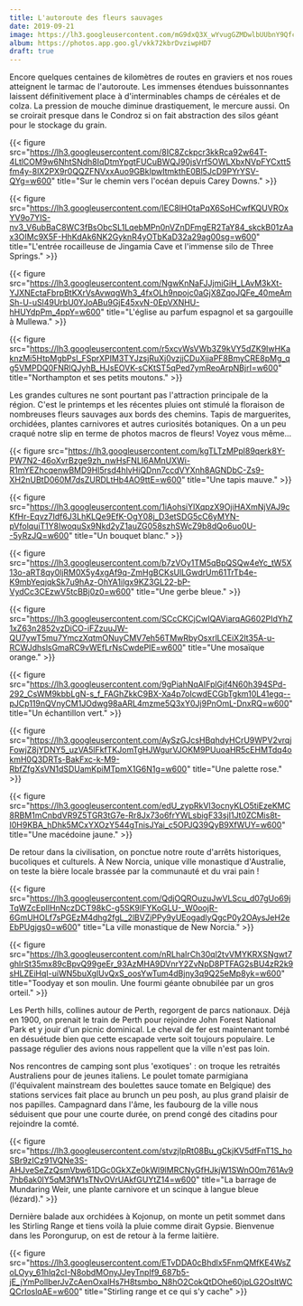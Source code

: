 ```yaml
---
title: L'autoroute des fleurs sauvages
date: 2019-09-21
image: https://lh3.googleusercontent.com/mG9dxQ3X_wYvugGZMDwlbUUbnY9QfcG0tEp1yrtuxSxhsOlv1ZBRE-O398OFJ9e1xtL4x0yyL7G5Cl7hzpEuC8mL9HvRz0p9LR7VCptB9PynjX5nnI_uzQ6kqqN7IOMTYvlBmjY-xWY=w600
album: https://photos.app.goo.gl/vkk72kbrDvziwpHD7
draft: true
---
```


Encore quelques centaines de kilomètres de routes en graviers et nos roues atteignent le tarmac de l'autoroute. Les immenses étendues buissonnantes laissent définitivement place à d'interminables champs de céréales et de colza. La pression de mouche diminue drastiquement, le mercure aussi. On se croirait presque dans le Condroz si on fait abstraction des silos géant pour le stockage du grain.

{{< figure src="https://lh3.googleusercontent.com/8IC8Zckpcr3kkRca92w64T-4LtlCOM9w6NhtSNdh8IqDtmYpgtFUCuBWQJ90jsVrf5OWLXbxNVpFYCxtt5fm4y-8lX2PX9r0QQZFNVxxAuo9GBkIpwItmkthE0Bl5JcD9PYrYSV-QYg=w600" title="Sur le chemin vers l'océan depuis Carey Downs." >}}

{{< figure src="https://lh3.googleusercontent.com/IEC8lHOtaPqX6SoHCwfKQUVROxYV9o7YIS-nv3_V6ubBaC8WC3fBsObcSL1LqebMPn0nVZnDFmgER2TaY84_skckB01zAax3OIMc9X5F-HhKdAk6NK2GyknR4yOTbKaD32a29ag00sg=w600" title="L'entrée rocailleuse de Jingamia Cave et l'immense silo de Three Springs." >}}

{{< figure src="https://lh3.googleusercontent.com/NgwKnNaFJJjmiGiH_LAvM3kXt-YJXNEctaFbrpBtKXrVsAvwqgWh3_4fxOLh9npojc0aGjX8ZqoJQFe_40meAmSh-U-uSl49UrbU0YJoABu9GjE45xvN-0EpVXNHU-hHUYdpPm_4ppY=w600" title="L'église au parfum espagnol et sa gargouille à Mullewa." >}}

{{< figure src="https://lh3.googleusercontent.com/r5xcvWsVWb3Z9kVY5dZK9IwHKaknzMi5HtpMgbPsl_FSprXPIM3TYJzsjRuXj0vzjjCDuXjjaPF8BmyCRE8pMg_qg5VMPDQ0FNRlQJyhB_HJsEOVK-sCKtST5qPed7ymReoArpNBjrI=w600" title="Northampton et ses petits moutons." >}}

Les grandes cultures ne sont pourtant pas l'attraction principale de la région. C'est le printemps et les récentes pluies ont stimulé la floraison de nombreuses fleurs sauvages aux bords des chemins. Tapis de marguerites, orchidées, plantes carnivores et autres curiosités botaniques. On a un peu craqué notre slip en terme de photos macros de fleurs! Voyez vous même...

{{< figure src="https://lh3.googleusercontent.com/kgTLTzMPpl89qerk8Y-PW7N2-46oXvrBzge9zh_nwHsFNLI6AMnUXWi-R1mYEZhcqenwBMD9Hl5rsd4hlvHiQDnn7ccdVYXnh8AGNDbC-Zs9-XH2nUBtD060M7dsZURDLtHb4AO9ttE=w600" title="Une tapis mauve." >}}

{{< figure src="https://lh3.googleusercontent.com/1iAohsiYlXqpzX9OjiHAXmNjVAJ9cKfHr-Eqvz7Idf6J3LhKLQe9EfK-OgY08j_D3etSDG5cC6yMYN-pVfolquiT1Y8IwoquSx9Nkd2yZ1auZG058szhSWcZ9b8dQo6uo0U--5yRzJQ=w600" title="Un bouquet blanc." >}}

{{< figure src="https://lh3.googleusercontent.com/b7zVOy1TM5qBpQSQw4eYc_tW5X13o-aRT8qy0ljRM0X5y4xgAf9q-ZmHgBCKsUlLGwdrUm61TrTb4e-K9mbYeqjqkSk7u9hAz-OhYA1ilgx9KZ3GL22-bP-VydCc3CEzwV5tcBBj0z0=w600" title="Une gerbe bleue." >}}

{{< figure src="https://lh3.googleusercontent.com/SCcCKCjCwIQAViarqAG602PIdYhZ1xZ63n2852vzDiCO-iFZzuuJW-QU7ywT5mu7YmczXqtmONuyCMV7eh56TMwRbyOsxrlLCEiX2lt35A-u-RCWJdhslsGmaRC9vWEfLrNsCwdePIE=w600" title="Une mosaïque orange." >}}

{{< figure src="https://lh3.googleusercontent.com/9gPiahNqAIFplGjf4N60h394SPd-292_CsWM9kbbLgN-s_f_FAGhZkkC9BX-Xa4p7oIcwdECGbTgkm10L41egq--pJCp119nQVnyCM1JOdwg98aARL4mzme5Q3xY0Jj9PnOmL-DnxRQ=w600" title="Un échantillon vert." >}}

{{< figure src="https://lh3.googleusercontent.com/AySzGJcsHBqhdyHCrU9WPV2vrqjFowjZ8jYDNY5_uzVA5lFkfTKJomTgHJWgurVJOKM9PUuoaHR5cEHMTdq4okmH0Q3DRTs-BakFxc-k-M9-RbfZfgXsVN1dSDUamKpiMTpmX1G6N1g=w600" title="Une palette rose." >}}

{{< figure src="https://lh3.googleusercontent.com/edU_zypRkVI3ocnyKLO5tiEzeKMC8RBM1mCnbdVR9Z5TGR3tG7e-Rr8Jx73o6frYWLsbigF33sjI1Jt0ZCMis8t-I0H9KBA_hDhk5MCxYXOzY544gTnisJYai_c5OPJQ39QyB9XfWUY=w600" title="Une macédoine jaune." >}}

De retour dans la civilisation, on ponctue notre route d'arrêts historiques, bucoliques et culturels. À New Norcia, unique ville monastique d'Australie, on teste la bière locale brassée par la communauté et du vrai pain ! 

{{< figure src="https://lh3.googleusercontent.com/QdjOQROuzuJwVLScu_d07gUo69jTqWZcEpIlHnNczDCT98kC-g5SK9IFYKoGLU-_W0oojR-6GmUHOLf7sPGEzM4dhg2fgL_2lBVZjPPy9yUEogadlyQgcP0y2OAysJeH2eEbPUgjgs0=w600" title="La ville monastique de New Norcia." >}}

{{< figure src="https://lh3.googleusercontent.com/nRLhaIrCh30ql2tvVMYKRXSNgwt7ghlrSt35mx89cBpvQ99geEr_93AzMHA9DVnrY2ZvNpD8PTFAG2sBU4zR2k9sHLZEiHqI-uiWN5buXglUvQxS_oosYwTum4dBjny3q9Q25eMp8yk=w600" title="Toodyay et son moulin. Une fourmi géante obnubilée par un gros orteil." >}}

Les Perth hills, collines autour de Perth, regorgent de parcs nationaux. Déjà en 1900, on prenait le train de Perth pour rejoindre John Forest National Park et y jouir d'un picnic dominical. Le cheval de fer est maintenant tombé en désuétude bien que cette escapade verte soit toujours populaire. Le passage régulier des avions nous rappellent que la ville n'est pas loin.

Nos rencontres de camping sont plus 'exotiques' : on troque les retraités Australiens pour de jeunes italiens. Le poulet tomate parmigiana (l'équivalent mainstream des boulettes sauce tomate en Belgique) des stations services fait place au brunch un peu posh, au plus grand plaisir de nos papilles. Campagnard dans l'âme, les faubourg de la ville nous séduisent que pour une courte durée, on prend congé des citadins pour rejoindre la comté.

{{< figure src="https://lh3.googleusercontent.com/stvzjIpRt08Bu_gCkjKV5dfFnT1S_hoSBr9zICz91VQNe3S-AHJveSeZzQsmVbw61DGc0GkXZe0kWl9lMRCNyGfHJkjW1SWnO0m761Av97hb6ak0lY5qM3fW1sTNvOVrUAkfGUYtZ14=w600" title="La barrage de Mundaring Weir, une plante carnivore et un scinque à langue bleue (lézard)." >}}

Dernière balade aux orchidées à Kojonup, on monte un petit sommet dans les Stirling Range et tiens voilà la pluie comme dirait Gypsie. Bienvenue dans les Porongurup, on est de retour à la ferme laitière.

{{< figure src="https://lh3.googleusercontent.com/ETvDDA0cBhdlx5FnmQMfKE4WsZoLOyy_61hlq2cI-N8obdMOnyJJeyTnpIf9_687b5-jE_jYmPollberJvZcAenOxalHs7H8tsmbo_N8hO2CokQtDOhe60jpLG2OsItWCQCrIoslqAE=w600" title="Stirling range et ce qui s'y cache" >}}

